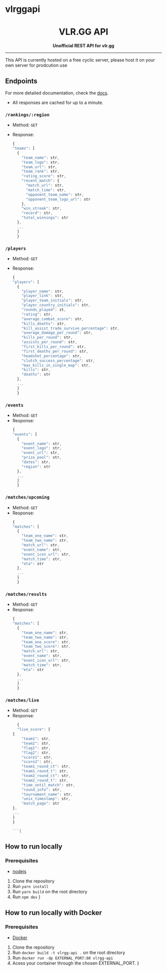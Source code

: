 ﻿# vlrggapi

<h1 align="center">VLR.GG API</h1>
<p align="center">
  <strong>Unofficial REST API for vlr.gg</strong>
</p>

---

This API is currently hosted on a free cyclic server, please host it on your own server for prodcution use

## Endpoints

For more detailed documentation, check the [docs](https://documenter.getpostman.com/view/21591099/2s93CUHVaw).

- All responses are cached for up to a minute.

### `/rankings/:region`

- Method: `GET`
- Response:

  ```js
  {
  "teams": [
    {
      "team_name": str,
      "team_logo": str,
      "team_url": str,
      "team_rank": str,
      "rating_score": str,
      "recent_match": {
        "match_url": str,
        "match_time": str,
        "opponent_team_name": str,
        "opponent_team_logo_url": str
      },
      "win_streak": str,
      "record": str,
      "total_winnings": str
    },
    ...
    ]
    }
  ```

### `/players`

- Method: `GET`
- Response:

  ```js
  {
  "players": [
    {
      "player_name": str,
      "player_link": str,
      "player_team_initials": str,
      "player_country_initials": str,
      "rounds_played": st,
      "rating": str,
      "average_combat_score": str,
      "kills_deaths": str,
      "kill_assist_trade_survive_percentage": str,
      "average_damage_per_round": str,
      "kills_per_round": str,
      "assists_per_round": str,
      "first_kills_per_round": str,
      "first_deaths_per_round": str,
      "headshot_percentage": str,
      "clutch_success_percentage": str,
      "max_kills_in_single_map": str,
      "kills": str,
      "deaths": str
    },
    ...
    ]
    }
  ```

### `/events`

- Method: `GET`
- Response:
  ```js
  {
  "events": [
    {
      "event_name": str,
      "event_logo": str,
      "event_url": str,
      "prize_pool": str,
      "dates": str,
      "region": str
    },
    ...
    ]
    }
  ```

### `/matches/upcoming`

- Method: `GET`
- Response:
  ```js
  {
  "matches": [
    {
      "team_one_name": str,
      "team_two_name": str,
      "match_url": str,
      "event_name": str,
      "event_icon_url": str,
      "match_time": str,
      "eta": str
    },
    ...
    ]
    }
  ```

### `/matches/results`

- Method: `GET`
- Response:
  ```js
  {
  "matches": [
    {
      "team_one_name": str,
      "team_two_name": str,
      "team_one_score": str,
      "team_two_score": str,
      "match_url": str,
      "event_name": str,
      "event_icon_url": str,
      "match_time": str,
      "eta": str
    },
    ...
    ]
    }


### `/matches/live`

- Method: `GET`
- Response:
  ```js
    {
    "live_score": [
  {
      "team1": str,
      "team2": str,
      "flag1": str,
      "flag2": str,
      "score1": str,
      "score2": str,
      "team1_round_ct": str,
      "team1_round_t": str,
      "team2_round_ct": str,
      "team2_round_t": str,
      "time_until_match": str,
      "round_info": str,
      "tournament_name": str,
      "unix_timestamp": str,
      "match_page": str
  },
  ...
  ]
  }

  ```{

## How to run locally

### Prerequisites

- [nodejs](https://nodejs.org/en/)

1. Clone the repository
1. Run `yarn install`
1. Run `yarn build` on the root directory
1. Run `npm dev`
}


## How to run locally with Docker

### Prerequisites

- [Docker](https://docs.docker.com/get-docker/)

1. Clone the repository
1. Run `docker build -t vlrgg-api .` on the root directory
1. Run `docker run -dp EXTERNAL_PORT:80 vlrgg-api`
1. Acess your container through the chosen EXTERNAL_PORT.
}
